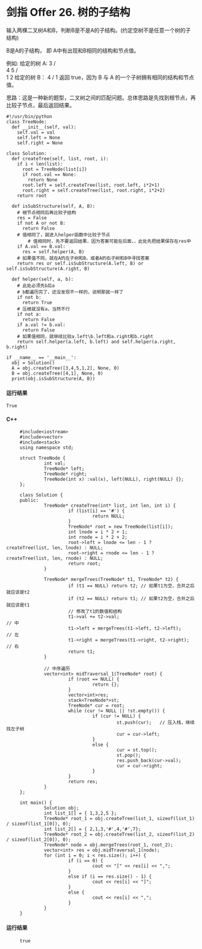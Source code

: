 # 剑指 Offer 26. 树的子结构
输入两棵二叉树A和B，判断B是不是A的子结构。(约定空树不是任意一个树的子结构)

B是A的子结构， 即 A中有出现和B相同的结构和节点值。

例如:
给定的树 A:
         3
        / \
       4   5
      / \
     1   2
给定的树 B：
       4 
      /
     1
返回 true，因为 B 与 A 的一个子树拥有相同的结构和节点值。

思路：这是一种新的题型，二叉树之间的匹配问题。总体思路是先找到根节点，再比较子节点，最后返回结果。

    #!/usr/bin/python
    class TreeNode:
      def __init__(self, val):
        self.val = val
        self.left = None
        self.right = None

    class Solution:
      def createTree(self, list, root, i):
        if i < len(list):
          root = TreeNode(list[i])
          if root.val == None:
            return None
          root.left = self.createTree(list, root.left, i*2+1)
          root.right = self.createTree(list, root.right, i*2+2)
        return root

      def isSubStructure(self, A, B):
        # 根节点相同后再比较子结构
        res = False
        if not A or not B:
          return False
        # 值相同了，就进入helper函数中比较子节点
            # 值相同时，先不要返回结果，因为答案可能在后面，，此处先把结果保存在res中
        if A.val == B.val:
          res = self.helper(A, B)
        # 如果值不同，就在A的左子树和B，或者A的右子树和B中寻找答案
        return res or self.isSubStructure(A.left, B) or self.isSubStructure(A.right, B)

      def helper(self, a, b):
        # 此处必须先b后a
        # b都遍历完了，还没发现不一样的，说明那就一样了
        if not b:
          return True
        # 压根就没有a，当然不行
        if not a:
          return False
        if a.val != b.val:
          return False
        # 如果值相同，就继续比较a.left\b.left和a.right和b.right
        return self.helper(a.left, b.left) and self.helper(a.right, b.right)

    if __name__ == '__main__':
      obj = Solution()
      A = obj.createTree([3,4,5,1,2], None, 0)
      B = obj.createTree([4,1], None, 0)
      print(obj.isSubStructure(A, B))
      
#### 运行结果
    True

#### C++

         #include<iostream>
         #include<vector>
         #include<stack>
         using namespace std;

         struct TreeNode {
                  int val;
                  TreeNode* left;
                  TreeNode* right;
                  TreeNode(int x) :val(x), left(NULL), right(NULL) {};
         };

         class Solution {
         public:
                  TreeNode* createTree(int* list, int len, int i) {
                           if (list[i] == '#') {
                                    return NULL;
                           }
                           TreeNode* root = new TreeNode(list[i]);
                           int lnode = i * 2 + 1;
                           int rnode = i * 2 + 2;
                           root->left = lnode <= len - 1 ? createTree(list, len, lnode) : NULL;
                           root->right = rnode <= len - 1 ? createTree(list, len, rnode) : NULL;
                           return root;
                  }

                  TreeNode* mergeTrees(TreeNode* t1, TreeNode* t2) {
                           if (t1 == NULL) return t2; // 如果t1为空，合并之后就应该是t2
                           if (t2 == NULL) return t1; // 如果t2为空，合并之后就应该是t1
                           // 修改了t1的数值和结构
                           t1->val += t2->val;                             // 中
                           t1->left = mergeTrees(t1->left, t2->left);      // 左
                           t1->right = mergeTrees(t1->right, t2->right);   // 右
                           return t1;
                  }

                  // 中序遍历
                  vector<int> midTraversal_1(TreeNode* root) {
                           if (root == NULL) {
                                    return {};
                           }
                           vector<int>res;
                           stack<TreeNode*>st;
                           TreeNode* cur = root;
                           while (cur != NULL || !st.empty()) {
                                    if (cur != NULL) {
                                             st.push(cur);   // 压入栈，继续找左子树
                                             cur = cur->left;
                                    }
                                    else {
                                             cur = st.top();
                                             st.pop();
                                             res.push_back(cur->val);
                                             cur = cur->right;
                                    }
                           }
                           return res;
                  }
         };

         int main() {
                  Solution obj;
                  int list_1[] = { 1,3,2,5 };
                  TreeNode* root_1 = obj.createTree(list_1, sizeof(list_1) / sizeof(list_1[0]), 0);
                  int list_2[] = { 2,1,3,'#',4,'#',7};
                  TreeNode* root_2 = obj.createTree(list_2, sizeof(list_2) / sizeof(list_2[0]), 0);
                  TreeNode* node = obj.mergeTrees(root_1, root_2);
                  vector<int> res = obj.midTraversal_1(node);
                  for (int i = 0; i < res.size(); i++) {
                           if (i == 0) {
                                    cout << "[" << res[i] << ",";
                           }
                           else if (i == res.size() - 1) {
                                    cout << res[i] << "]";
                           }
                           else {
                                    cout << res[i] << ",";
                           }
                  }
         }
         
 #### 运行结果
         true
